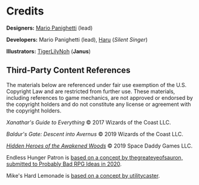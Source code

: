 # Credits

**Designers:** [Mario Panighetti](https://mario.panighetti.net) (lead)

**Developers:** Mario Panighetti (lead), [Haru](https://twitter.com/200dollarHaru) (_Silent Singer_)

**Illustrators:** [TigerLilyNoh](https://tigerlilynoh.tumblr.com) (**Janus**)

## Third-Party Content References

The materials below are referenced under fair use exemption of the U.S. Copyright Law and are restricted from further use. These materials, including references to game mechanics, are not approved or endorsed by the copyright holders and do not constitute any license or agreement with the copyright holders.

_Xanathar's Guide to Everything_ © 2017 Wizards of the Coast LLC.

_Baldur's Gate: Descent into Avernus_ © 2019 Wizards of the Coast LLC.

_[Hidden Heroes of the Awakened Woods](https://www.spacedaddygames.com/hidden-heroes)_ © 2019 Space Daddy Games LLC.

Endless Hunger Patron is [based on a concept by thegreateyeofsauron, submitted to Probably Bad RPG Ideas in 2020](https://probablybadrpgideas.tumblr.com/post/619536955735162880/your-warlocks-patron-is-a-relatively-young-but).

Mike's Hard Lemonade is [based on a concept by utilitycaster](https://www.tumblr.com/utilitycaster/627121871606923264/dd-spells-named-for-the-wizard-who-developed-them).
